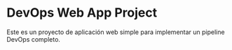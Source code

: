 # DevOps Web App Project

Este es un proyecto de aplicación web simple para implementar un pipeline DevOps completo.

